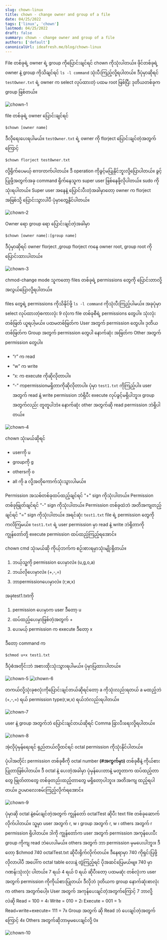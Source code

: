 ```yaml
---
slug: chown-linux
title: chown - change owner and group of a file
date: 04/25/2022
tags: ['linux', 'chown']
lastmod: 04/25/2022
draft: false
summary: chown - change owner and group of a file
authors: ['default']
canonicalUrl: ideafresh.me/blog/chown-linux
---
```


File တစ်ခုရဲ့ owner ရဲ့ group ကိုပြောင်းချင်ရင် chown ကိုသုံးပါတယ်။ ဖိုင်တစ်ခုရဲ့ owner နဲ့ group ကိုသိချင်ရင် `ls -l command` သုံးပီးကြည့်လို့ရပါတယ်။ ဒီပုံမှာဆိုရင် `testOwner.txt` ရဲ့ owner က select လုပ်ထားတဲ့ ပထမ root ဖြစ်ပြီး ဒုတိယတစ်ခုက group ဖြစ်တယ်။

![chown-1](/static/images/chown-1.png)

file တစ်ခုရဲ့ owner ပြောင်းချင်ရင်

```shell
$chown [owner name]
```

ဒီလိုရေးပေးရပါမယ်။ `testOwner.txt` ရဲ့ owner ကို florject ပြောင်းချင်တဲ့အတွက်ကြောင့်

```shell
$chown florject testOwner.txt
```

လို့ရိုက်ပေမယ့် errorတက်ပါတယ်။ ဒီ operation ကိုခွင့်မပြုနိုင်ဘူးလို့ပြောပါတယ်။ ခွင့်ပြုဖို့အတွက်အခု command ရိုက်နေသူက super user ဖြစ်‌နေဖို့လိုပါတယ်။ sudo ကိုသုံးရပါတယ်။ Super user အနေနဲ့ ပြောင်းပီးတဲ့အခါမှာတော့ owner က florject အဖြစ်သို့ ပြောင်းသွားပါပီ ပုံမှာတွေ့နိုင်ပါတယ်။

![chown-2](/static/images/chown-2.png)

Owner ရော group ရော ပြောင်းချင်တဲ့အခါမှာ

```shell
$chown [owner name]:[group name]
```

ဒီပုံမှာဆိုရင် owner florject ,group florject ကနေ owner root, group root ကိုပြောင်းထားပါတယ်။

![chown-3](/static/images/chown-3.png)

chmod-change mode
သူကတော့ files တစ်ခုရဲ့ permissions တွေကို ပြောင်းတာလို့ အလွယ်ပြောလို့ရပါတယ်။

files တွေရဲ့ permissions ကိုသိနိုင်ဖို့ `ls -l command` ကိုသုံးပီးကြည့်ပါမယ်။ အခုပုံမှာ select လုပ်ထားတဲ့စကားလုံး 9 လုံးက file တစ်ခုစီရဲ့ permissions တွေပါ။ သုံးလုံးတစ်ဖြတ် ယူရပါ့မယ်။ ပထမတစ်ဖြတ်က User အတွက် permission တွေပါ။ ဒုတိယတစ်ဖြတ်က Group အတွက် permission တွေပါ နောက်ဆုံး အဖြတ်က Other အတွက် permission တွေပါ။

- “r” က read
- “w” က write
- “x: က execute ကိုဆိုလိုတာပါ။
- “-” ကpermissionမရှိတာကိုဆိုလိုတာပါ။
ပုံမှာ `test1.txt` ကိုကြည့်ပါ။ user အတွက် read နဲ့ write permission ဘဲရှိပီး execute လုပ်ခွင့်မရှိပါဘူး။ group အတွက်လည်း တူတူပါဘဲ။ နောက်ဆုံး other အတွက်ဆို read permission ဘဲရှိပါတယ်။

![chown-4](/static/images/chown-4.png)

chown သုံးမယ်ဆိုရင်

- userကို u
- groupကို g
- othersကို o
- all ကို a လို့အတိုကောက်သုံးသွားပါမယ်။

Permission အသစ်တစ်ခုထပ်ထည့်ချင်ရင် "+" sign ကိုသုံးပါတယ်။
Permission တစ်ခု‌ဖြုတ်ချင်ရင် "-" sign ကိုသုံးပါတယ်။
Permission တစ်ခုထဲဘဲ အတိအကျတည့်ချင်ရင် "=" sign ကိုသုံးပါတယ်။
အရင်ဆုံး `test1.txt` file ရဲ့ permission တွေကိုကလိကြမယ်။ `test1.txt` ရဲ့ user permission မှာ read နဲ့ write ဘဲရှိတာကို ကျွန်တော်တို့ execute permission ထပ်ထည့်ကြည့်ရအောင်။

chown cmd သုံးမယ်ဆို ကိုယ့်ဘက်က စဉ်းစားရမှာသုံးမျိုးရှိတယ်။

1. ဘယ့်သူ့ကို permission ပေးမှာလဲ။ (u,g,o,a)
2. ဘယ်လိုပေးမှာလဲ။ (+,-,=)
3. ဘာpermissionပေးမှာလဲ။ (r,w,x)

အခုtest1.txtကို

1. permission ပေးမှာက user ဒီတော့ u
2. ထပ်ထည့်ပေးမှာဖြစ်တဲ့အတွက် +
3. ပေးမယ့် permission က execute ဒီတော့ x

ဒီတော့ command က

```shell
$chmod u+x test1.txt
```

ဒီပုံစံအတိုင်းဘဲ အစားထိုးသုံးသွားရပါမယ်။ ပုံမှာပြထားပါတယ်။

![chown-5](/static/images/chown-5.png)
![chown-6](/static/images/chown-6.png)

တကယ်လို့သုံးခုစလုံးကိုပြောင်းချင်တယ်ဆိုရင်တော့ a ကိုသုံးလည်းရတယ် a မထည့်ဘဲ (+,-,=) ရယ် permission type(r,w,x) ရယ်ဘဲလည်းရပါတယ်။

![chown-7](/static/images/chown-7.png)

user နဲ့ group အတွက်ဘဲ ပြောင်းချင်တယ်ဆိုရင် Comma ခြားပီးရေးလို့ရပါတယ်။

![chown-8](/static/images/chown-8.png)

အဲ့လိုပုံမှန်ရေးရင် ရှည်တယ်လို့ထင်ရင် octal permission ကိုသုံးနိုင်ပါတယ်။

ပုံပါအတိုင်း permission တစ်ခုစီကို octal number **(#အကွက်မှာ)** တစ်ခုစီနဲ့ ကိုယ်စားပြုတာဖြစ်ပါတယ်။ ဒီ octal နဲ့‌ ပေးတဲ့အခါမှာ ပုံမှန်ပေးတာနဲ့ မတူတာက ထပ်ထည့်တာတွေ ဖြုတ်တာတွေ တစ်ခုတည်းထည့်တာတွေ မရှိတော့ပါဘူး။ အတိအကျ ထည့်ရပါတယ်။
ဥပမာလေးစမ်းကြည့်လိုက်ရအောင်။

![chown-9](/static/images/chown-9.png)

ပုံမှာဆို octal နဲ့စမ်းချင်တဲ့အတွက် ကျွန်တော် octalTest ဆိုပီး text file တစ်ခုဆောက်လိုက်ပါတယ်။ သူ့မှာ user အတွက် r, w ၊ group အတွက် r, w ၊ others အတွက် r permission ရှိပါတယ်။ ဒါကို ကျွန်တော်က user အတွက် permission အကုန်ပေးပီး group ကိုကျ read ဘဲပေးပါမယ်။ others အတွက် ဘာ permission မှမပေးပါဘူး။ ဒီတော့ $chmod 740 octalTest.txt ဆိုပီးရိုက်လိုက်တယ်။ ဒီနေရာမှာ 740 ကိုရှင်းပြဖို့ လိုလာပါပီ အပေါ်က octal table လေးနဲ့ တွဲကြည့်ရင် ပိုအဆင်ပြေမယ်ဗျ။ 740 မှာ ဂဏန်းသုံးလုံး ပါတယ်။ 7 ရယ် 4 ရယ် 0 ရယ် ဆိုပီးတော့ ပထမဆုံး တစ်လုံးက user အတွက် permission ကိုကိုယ်စားပြုတယ်၊ ဒီလိုဘဲ ဒုတိယက group နောက်ဆုံးစာလုံးက others အတွက်ပေါ့။ User အတွက် အကုန်ပေးချင်တဲ့အတွက်ကြောင့် 7 ဘာလို့လဲဆို Read = 100 = 4၊ Write = 010 = 2၊ Execute = 001 = 1၊ Read+write+execute= 111 = 7။ Group အတွက် ဆို Read ဘဲ ပေးချင်တဲ့အတွက်ကြောင့် 4။ Others အတွက်ဆိုဘာမှမပေးချင်လို့ 0။

![chown-10](/static/images/chown-10.png)
